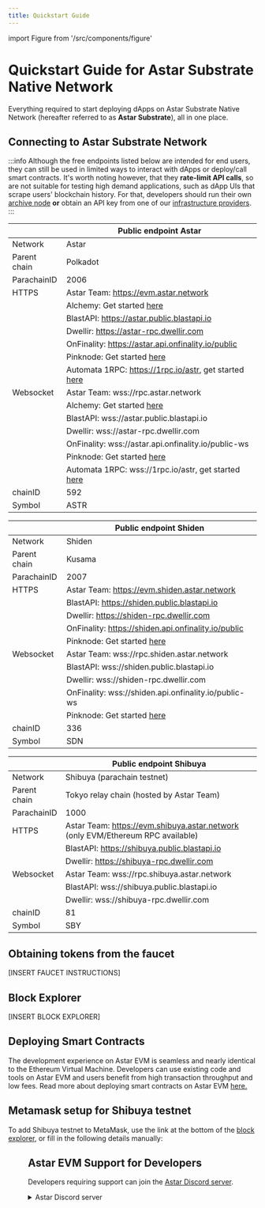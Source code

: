 ```yaml
---
title: Quickstart Guide
---
```


import Figure from '/src/components/figure'

# Quickstart Guide for Astar Substrate Native Network
Everything required to start deploying dApps on Astar Substrate Native Network (hereafter referred to as **Astar Substrate**), all in one place.

## Connecting to Astar Substrate Network

:::info
Although the free endpoints listed below are intended for end users, they can still be used in limited ways to interact with dApps or deploy/call smart contracts. It's worth noting however, that they <b>rate-limit API calls</b>, so are not suitable for testing high demand applications, such as dApp UIs that scrape users' blockchain history. For that, developers should run their own [archive node](/docs/build/build-on-layer-1/nodes/archive-node/index.md) **or** obtain an API key from one of our [infrastructure providers](/docs/build/build-on-layer-1/integrations/node-providers/index.md).
:::

<Tabs>
<TabItem value="astar" label="Astar Network" default>

|   | Public endpoint Astar |
| --- | --- |
| Network | Astar |
| Parent chain | Polkadot |
| ParachainID | 2006 |
| HTTPS | Astar Team: https://evm.astar.network |
|         | Alchemy: Get started [here](https://www.alchemy.com/astar) |
|         | BlastAPI: https://astar.public.blastapi.io |
|         | Dwellir: https://astar-rpc.dwellir.com |
|         | OnFinality: https://astar.api.onfinality.io/public |
|         | Pinknode: Get started [here](https://www.pinknode.io/) |
|         | Automata 1RPC: https://1rpc.io/astr, get started [here](https://www.1rpc.io) |
| Websocket | Astar Team: wss://rpc.astar.network |
|           | Alchemy: Get started [here](https://www.alchemy.com/astar) |
|           | BlastAPI: wss://astar.public.blastapi.io |
|           | Dwellir: wss://astar-rpc.dwellir.com |
|           | OnFinality: wss://astar.api.onfinality.io/public-ws |
|           | Pinknode: Get started [here](https://www.pinknode.io/) |
|           | Automata 1RPC: wss://1rpc.io/astr, get started [here](https://www.1rpc.io) |
| chainID | 592 |
| Symbol | ASTR |

</TabItem>

<TabItem value="shiden" label="Shiden Network" default>

|   | Public endpoint Shiden |
| --- | --- |
| Network | Shiden |
| Parent chain | Kusama |
| ParachainID | 2007 |
| HTTPS | Astar Team: https://evm.shiden.astar.network |
|         | BlastAPI: https://shiden.public.blastapi.io |
|         | Dwellir: https://shiden-rpc.dwellir.com |
|         | OnFinality: https://shiden.api.onfinality.io/public |
|         | Pinknode: Get started [here](https://www.pinknode.io/) |
| Websocket |  Astar Team: wss://rpc.shiden.astar.network |
|           | BlastAPI: wss://shiden.public.blastapi.io |
|           | Dwellir: wss://shiden-rpc.dwellir.com |
|           | OnFinality: wss://shiden.api.onfinality.io/public-ws |
|           | Pinknode: Get started [here](https://www.pinknode.io/) |
| chainID | 336 |
| Symbol | SDN |

</TabItem>

<TabItem value="shibuya" label="Shibuya Network" default>

|   | Public endpoint Shibuya |
| --- | --- |
| Network | Shibuya (parachain testnet) |
| Parent chain | Tokyo relay chain (hosted by Astar Team) |
| ParachainID | 1000 |
| HTTPS | Astar Team: https://evm.shibuya.astar.network (only EVM/Ethereum RPC available) |
|         | BlastAPI: https://shibuya.public.blastapi.io |
|         | Dwellir: https://shibuya-rpc.dwellir.com |
| Websocket | Astar Team: wss://rpc.shibuya.astar.network |
|           | BlastAPI: wss://shibuya.public.blastapi.io |
|           | Dwellir: wss://shibuya-rpc.dwellir.com |
| chainID | 81 |
| Symbol | SBY |

</TabItem>

</Tabs>

## Obtaining tokens from the faucet

[INSERT FAUCET INSTRUCTIONS]

## Block Explorer

[INSERT BLOCK EXPLORER]

## Deploying Smart Contracts

The development experience on Astar EVM is seamless and nearly identical to the Ethereum Virtual Machine. Developers can use existing code and tools on Astar EVM and users benefit from high transaction throughput and low fees. Read more about deploying smart contracts on Astar EVM [here.](/docs/build/build-on-layer-1/smart-contracts/EVM/index.md)

## Metamask setup for Shibuya testnet
To add Shibuya testnet to MetaMask, use the link at the bottom of the [block explorer](https://zkatana.blockscout.com/), or fill in the following details manually:

<Figure src={require('/docs/build/build-on-layer-2/img/metamask-network.png').default} width="400px" />

## Astar EVM Support for Developers

Developers requiring support can join the [Astar Discord server](https://discord.gg/astarnetwork). 

<details>
<summary>Astar Discord server</summary>

1. Join the **Astar Discord** server [here](https://discord.gg/astarnetwork).
2. Accept the invite.
3. Take the **Developer** role under **#roles**.
4. Navigate to the **Builder/#-astar-polkadot** channel.

</details>